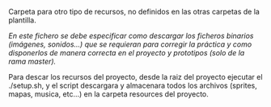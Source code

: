 Carpeta para otro tipo de recursos, no definidos en las otras carpetas de la plantilla.

*En este fichero se debe especificar como descargar los ficheros binarios (imágenes, sonidos...) que se requieran para corregir la práctica y como disponerlos de manera correcta en el proyecto y prototipos (solo de la rama master).*

Para descar los recursos del proyecto, desde la raiz del proyecto ejecutar el ./setup.sh, y el script descargara y almacenara todos los archivos (sprites, mapas, musica, etc...) en la carpeta resources del proyecto.